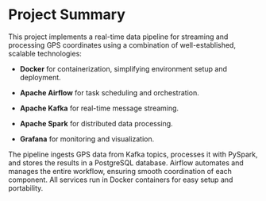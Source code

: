 # Project Summary

This project implements a real-time data pipeline for streaming and processing GPS coordinates using a combination of well-established, scalable technologies:

- **Docker** for containerization, simplifying environment setup and deployment.

- **Apache Airflow** for task scheduling and orchestration.

- **Apache Kafka** for real-time message streaming.
    
- **Apache Spark** for distributed data processing.    

- **Grafana** for monitoring and visualization.
    

The pipeline ingests GPS data from Kafka topics, processes it with PySpark, and stores the results in a PostgreSQL database. Airflow automates and manages the entire workflow, ensuring smooth coordination of each component. All services run in Docker containers for easy setup and portability.
